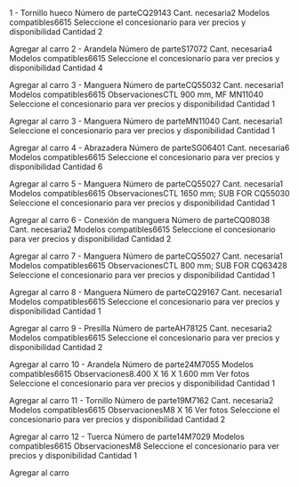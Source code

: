 1 -
Tornillo hueco
Número de parteCQ29143
Cant. necesaria2
Modelos compatibles6615
Seleccione el concesionario para ver precios y disponibilidad
Cantidad
2

Agregar al carro
2 -
Arandela
Número de parteS17072
Cant. necesaria4
Modelos compatibles6615
Seleccione el concesionario para ver precios y disponibilidad
Cantidad
4

Agregar al carro
3 -
Manguera
Número de parteCQ55032
Cant. necesaria1
Modelos compatibles6615
ObservacionesCTL 900 mm, MF MN11040
Seleccione el concesionario para ver precios y disponibilidad
Cantidad
1

Agregar al carro
3 -
Manguera
Número de parteMN11040
Cant. necesaria1
Seleccione el concesionario para ver precios y disponibilidad
Cantidad
1

Agregar al carro
4 -
Abrazadera
Número de parteSG06401
Cant. necesaria6
Modelos compatibles6615
Seleccione el concesionario para ver precios y disponibilidad
Cantidad
6

Agregar al carro
5 -
Manguera
Número de parteCQ55027
Cant. necesaria1
Modelos compatibles6615
ObservacionesCTL 1650 mm; SUB FOR CQ55030
Seleccione el concesionario para ver precios y disponibilidad
Cantidad
1

Agregar al carro
6 -
Conexión de manguera
Número de parteCQ08038
Cant. necesaria2
Modelos compatibles6615
Seleccione el concesionario para ver precios y disponibilidad
Cantidad
2

Agregar al carro
7 -
Manguera
Número de parteCQ55027
Cant. necesaria1
Modelos compatibles6615
ObservacionesCTL 800 mm; SUB FOR CQ63428
Seleccione el concesionario para ver precios y disponibilidad
Cantidad
1

Agregar al carro
8 -
Manguera
Número de parteCQ29167
Cant. necesaria1
Modelos compatibles6615
Seleccione el concesionario para ver precios y disponibilidad
Cantidad
1

Agregar al carro
9 -
Presilla
Número de parteAH78125
Cant. necesaria2
Modelos compatibles6615
Seleccione el concesionario para ver precios y disponibilidad
Cantidad
2

Agregar al carro
10 -
Arandela
Número de parte24M7055
Modelos compatibles6615
Observaciones8.400 X 16 X 1.600 mm
Ver fotos
Seleccione el concesionario para ver precios y disponibilidad
Cantidad
1

Agregar al carro
11 -
Tornillo
Número de parte19M7162
Cant. necesaria2
Modelos compatibles6615
ObservacionesM8 X 16
Ver fotos
Seleccione el concesionario para ver precios y disponibilidad
Cantidad
2

Agregar al carro
12 -
Tuerca
Número de parte14M7029
Modelos compatibles6615
ObservacionesM8
Seleccione el concesionario para ver precios y disponibilidad
Cantidad
1

Agregar al carro